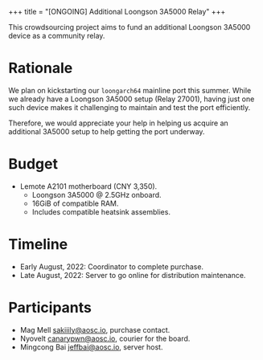 +++
title = "[ONGOING] Additional Loongson 3A5000 Relay"
+++

This crowdsourcing project aims to fund an additional Loongson 3A5000 device as
a community relay.

# Rationale

We plan on kickstarting our `loongarch64` mainline port this summer. While we
already have a Loongson 3A5000 setup (Relay 27001), having just one such device
makes it challenging to maintain and test the port efficiently.

Therefore, we would appreciate your help in helping us acquire an additional
3A5000 setup to help getting the port underway.

# Budget

+ Lemote A2101 motherboard (CNY 3,350).
  - Loongson 3A5000 @ 2.5GHz onboard.
  - 16GiB of compatible RAM.
  - Includes compatible heatsink assemblies.

# Timeline

- Early August, 2022: Coordinator to complete purchase.
- Late August, 2022: Server to go online for distribution maintenance.

# Participants

- Mag Mell <sakiiily@aosc.io>, purchase contact.
- Nyovelt <canarypwn@aosc.io>, courier for the board.
- Mingcong Bai <jeffbai@aosc.io>, server host.
